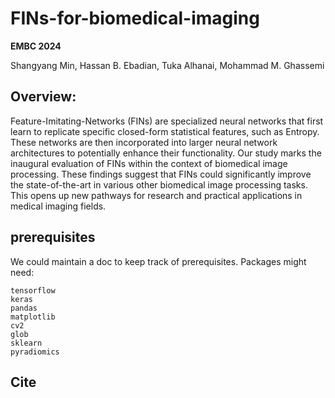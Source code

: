 # FINs-for-biomedical-imaging
**EMBC 2024**

Shangyang Min, Hassan B. Ebadian, Tuka Alhanai, Mohammad M. Ghassemi
## Overview:
Feature-Imitating-Networks (FINs) are specialized neural networks that first learn to replicate specific closed-form statistical features, such as Entropy. These networks are then incorporated into larger neural network architectures to potentially enhance their functionality. Our study marks the inaugural evaluation of FINs within the context of biomedical image processing. These findings suggest that FINs could significantly improve the state-of-the-art in various other biomedical image processing tasks. This opens up new pathways for research and practical applications in medical imaging fields.

## prerequisites
We could maintain a doc to keep track of prerequisites. Packages might need:
```
tensorflow
keras
pandas
matplotlib
cv2
glob
sklearn
pyradiomics
```

## Cite
